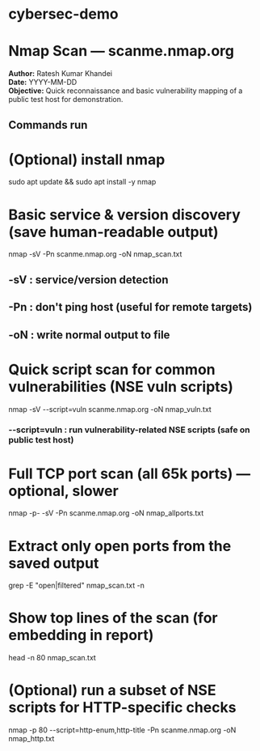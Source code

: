 # cybersec-demo
# Nmap Scan — scanme.nmap.org
**Author:** Ratesh Kumar Khandei  
**Date:** YYYY-MM-DD  
**Objective:** Quick reconnaissance and basic vulnerability mapping of a public test host for demonstration.

## Commands run
# (Optional) install nmap
sudo apt update && sudo apt install -y nmap

# Basic service & version discovery (save human-readable output)
nmap -sV -Pn scanme.nmap.org -oN nmap_scan.txt
## -sV : service/version detection
## -Pn : don't ping host (useful for remote targets)
## -oN : write normal output to file

# Quick script scan for common vulnerabilities (NSE vuln scripts)
nmap -sV --script=vuln scanme.nmap.org -oN nmap_vuln.txt
### --script=vuln : run vulnerability-related NSE scripts (safe on public test host)

# Full TCP port scan (all 65k ports) — optional, slower
nmap -p- -sV -Pn scanme.nmap.org -oN nmap_allports.txt

# Extract only open ports from the saved output
grep -E "open|filtered" nmap_scan.txt -n

# Show top lines of the scan (for embedding in report)
head -n 80 nmap_scan.txt

# (Optional) run a subset of NSE scripts for HTTP-specific checks
nmap -p 80 --script=http-enum,http-title -Pn scanme.nmap.org -oN nmap_http.txt
